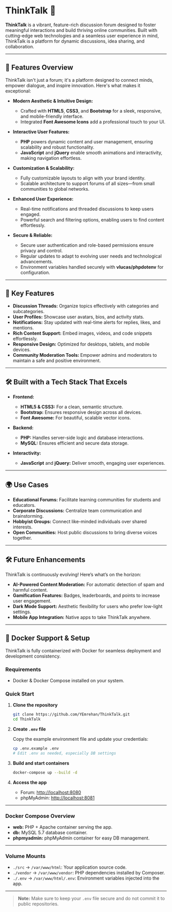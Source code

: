 # ThinkTalk 🌟

**ThinkTalk** is a vibrant, feature-rich discussion forum designed to foster meaningful interactions and build thriving online communities. Built with cutting-edge web technologies and a seamless user experience in mind, ThinkTalk is a platform for dynamic discussions, idea sharing, and collaboration.

---

## 🚀 Features Overview

ThinkTalk isn't just a forum; it's a platform designed to connect minds, empower dialogue, and inspire innovation. Here's what makes it exceptional:

- **Modern Aesthetic & Intuitive Design:**
  - Crafted with **HTML5**, **CSS3**, and **Bootstrap** for a sleek, responsive, and mobile-friendly interface.
  - Integrated **Font Awesome Icons** add a professional touch to your UI.

- **Interactive User Features:**
  - **PHP** powers dynamic content and user management, ensuring scalability and robust functionality.
  - **JavaScript** and **jQuery** enable smooth animations and interactivity, making navigation effortless.

- **Customization & Scalability:**
  - Fully customizable layouts to align with your brand identity.
  - Scalable architecture to support forums of all sizes—from small communities to global networks.

- **Enhanced User Experience:**
  - Real-time notifications and threaded discussions to keep users engaged.
  - Powerful search and filtering options, enabling users to find content effortlessly.

- **Secure & Reliable:**
  - Secure user authentication and role-based permissions ensure privacy and control.
  - Regular updates to adapt to evolving user needs and technological advancements.
  - Environment variables handled securely with **vlucas/phpdotenv** for configuration.

---

## 🔑 Key Features

- **Discussion Threads:** Organize topics effectively with categories and subcategories.  
- **User Profiles:** Showcase user avatars, bios, and activity stats.  
- **Notifications:** Stay updated with real-time alerts for replies, likes, and mentions.  
- **Rich Content Support:** Embed images, videos, and code snippets effortlessly.  
- **Responsive Design:** Optimized for desktops, tablets, and mobile devices.  
- **Community Moderation Tools:** Empower admins and moderators to maintain a safe and positive environment.

---

## 🛠 Built with a Tech Stack That Excels

- **Frontend:**
  - **HTML5 & CSS3:** For a clean, semantic structure.
  - **Bootstrap:** Ensures responsive design across all devices.
  - **Font Awesome:** For beautiful, scalable vector icons.

- **Backend:**
  - **PHP:** Handles server-side logic and database interactions.
  - **MySQL:** Ensures efficient and secure data storage.

- **Interactivity:**
  - **JavaScript** and **jQuery:** Deliver smooth, engaging user experiences.

---

## 🌍 Use Cases

- **Educational Forums:** Facilitate learning communities for students and educators.  
- **Corporate Discussions:** Centralize team communication and brainstorming.  
- **Hobbyist Groups:** Connect like-minded individuals over shared interests.  
- **Open Communities:** Host public discussions to bring diverse voices together.

---

## 🛠 Future Enhancements

ThinkTalk is continuously evolving! Here’s what’s on the horizon:

- **AI-Powered Content Moderation:** For automatic detection of spam and harmful content.  
- **Gamification Features:** Badges, leaderboards, and points to increase user engagement.  
- **Dark Mode Support:** Aesthetic flexibility for users who prefer low-light settings.  
- **Mobile App Integration:** Native apps to take ThinkTalk anywhere.  

---

## 🐳 Docker Support & Setup

ThinkTalk is fully containerized with Docker for seamless deployment and development consistency.

### Requirements

- Docker & Docker Compose installed on your system.

### Quick Start

1. **Clone the repository**

   ```bash
   git clone https://github.com/YEmrehan/ThinkTalk.git
   cd ThinkTalk
   ```

2. **Create `.env` file**

   Copy the example environment file and update your credentials:

   ```bash
   cp .env.example .env
   # Edit .env as needed, especially DB settings
   ```

3. **Build and start containers**

   ```bash
   docker-compose up --build -d
   ```

4. **Access the app**

   - Forum: [http://localhost:8080](http://localhost:8080)  
   - phpMyAdmin: [http://localhost:8081](http://localhost:8081)

---

### Docker Compose Overview

- **web:** PHP + Apache container serving the app.  
- **db:** MySQL 5.7 database container.  
- **phpmyadmin:** phpMyAdmin container for easy DB management.

---

### Volume Mounts

- `./src` → `/var/www/html`: Your application source code.  
- `./vendor` → `/var/www/vendor`: PHP dependencies installed by Composer.  
- `./.env` → `/var/www/html/.env`: Environment variables injected into the app.

---

> **Note:** Make sure to keep your `.env` file secure and do not commit it to public repositories.
